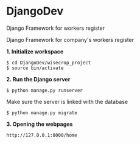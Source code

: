 # DjangoDev
Django Framework for workers register

Django Framework for company's workers register

**1. Initialize workspace**

```
$ cd DjangoDev/wisecrop_project
$ source bin/activate
```

**2. Run the Django server**

```
$ python manage.py runserver
```
Make sure the server is linked with the database
```
$ python manage.py migrate
```

**3. Opening the webpages**

```
http://127.0.0.1:8000/home
```
